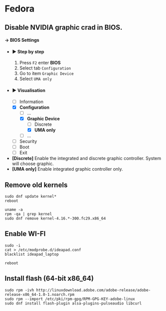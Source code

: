 # Fedora

## Disable NVIDIA graphic crad in BIOS.

#### → BIOS Settings

- #### ▶︎ Step by step
  1. Press `F2` enter **BIOS**
  2. Select tab `Configuration`
  3. Go to item `Graphic Device`
  4. Select `UMA only`
- #### ▶︎ Visualisation
  - [ ] Information
  - [x] **Configuration**
    - [ ] ...
    - [x] **Graphic Device**
      - [ ] Discrete
      - [x] **UMA only**
    - [ ] ...
  - [ ] Security
  - [ ] Boot
  - [ ] Exit
  
- **[Discrete]** Enable the integrated and discrete graphic controller. System will choose graphic.
- **[UMA only]** Enable integrated graphic controller only.

## Remove old kernels

```console
sudo dnf update kernel*
reboot

uname -a
rpm -qa | grep kernel
sudo dnf remove kernel-4.16.*-300.fc29.x86_64
```

## Enable WI-FI

```console
sudo -i
cat > /etc/modprobe.d/ideapad.conf
blacklist ideapad_laptop

reboot
```

## Install flash (64-bit x86_64)

```console
sudo rpm -ivh http://linuxdownload.adobe.com/adobe-release/adobe-release-x86_64-1.0-1.noarch.rpm
sudo rpm --import /etc/pki/rpm-gpg/RPM-GPG-KEY-adobe-linux
sudo dnf install flash-plugin alsa-plugins-pulseaudio libcurl
```
